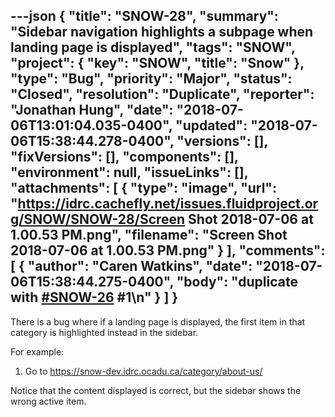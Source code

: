 ---json
{
  "title": "SNOW-28",
  "summary": "Sidebar navigation highlights a subpage when landing page is displayed",
  "tags": "SNOW",
  "project": {
    "key": "SNOW",
    "title": "Snow"
  },
  "type": "Bug",
  "priority": "Major",
  "status": "Closed",
  "resolution": "Duplicate",
  "reporter": "Jonathan Hung",
  "date": "2018-07-06T13:01:04.035-0400",
  "updated": "2018-07-06T15:38:44.278-0400",
  "versions": [],
  "fixVersions": [],
  "components": [],
  "environment": null,
  "issueLinks": [],
  "attachments": [
    {
      "type": "image",
      "url": "https://idrc.cachefly.net/issues.fluidproject.org/SNOW/SNOW-28/Screen Shot 2018-07-06 at 1.00.53 PM.png",
      "filename": "Screen Shot 2018-07-06 at 1.00.53 PM.png"
    }
  ],
  "comments": [
    {
      "author": "Caren Watkins",
      "date": "2018-07-06T15:38:44.275-0400",
      "body": "duplicate with [#SNOW-26](#SNOW-26) #1\n"
    }
  ]
}
---
There is a bug where if a landing page is displayed, the first item in that category is highlighted instead in the sidebar.

For example:

1. Go to <https://snow-dev.idrc.ocadu.ca/category/about-us/>

Notice that the content displayed is correct, but the sidebar shows the wrong active item.

        